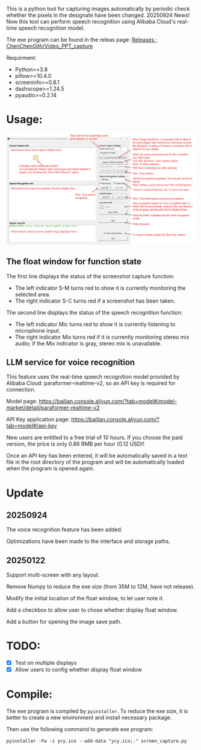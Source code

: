 This is a python tool for capturing images automatically by periodic check whether the pixels in the designate have been changed.
20250924 News! Now this tool can perform speech recognition using Alibaba Cloud's real-time speech recognition model.

The exe program can be found in the releas page: [Releases · ChenChenGith/Video_PPT_capture](https://github.com/ChenChenGith/Video_PPT_capture/releases)

Requirment:

- Python>=3.8
- pillow>=10.4.0
- screeninfo>=0.8.1
- dashscope>=1.24.5
- pyaudio>=0.2.14

# Usage:

![alt text](assert/help_image.png)

## The float window for function state

The first line displays the status of the screenshot capture function:

- The left indicator S-M turns red to show it is currently monitoring the selected area.
- The right indicator S-C turns red if a screenshot has been taken.

The second line displays the status of the speech recognition function:

- The left indicator Mic turns red to show it is currently listening to microphone input.
- The right indicator Mix turns red if it is currently monitoring stereo mix audio; if the Mix indicator is gray, stereo mix is unavailable.

## LLM service for voice recognition

This feature uses the real-time speech recognition model provided by Alibaba Cloud: paraformer-realtime-v2, so an API key is required for connection.

Model page: https://bailian.console.aliyun.com/?tab=model#/model-market/detail/paraformer-realtime-v2

API Key application page: https://bailian.console.aliyun.com/?tab=model#/api-key

New users are entitled to a free trial of 10 hours. If you choose the paid version, the price is only 0.86 RMB per hour (0.12 USD)!

Once an API key has been entered, it will be automatically saved in a text file in the root directory of the program and will be automatically loaded when the program is opened again.

# Update

## 20250924

The voice recognition feature has been added.

Optimizations have been made to the interface and storage paths.

## 20250122

Support multi-screen with any layout.

Remove Numpy to reduce the exe size (from 35M to 12M, have not release).

Modify the initial location of the float window, to let user note it.

Add a checkbox to allow user to chose whether display float window.

Add a button for opening the image save path.

# TODO:

- [X] Test on multiple displays
- [X] Allow users to config whether display float window

# Compile:

The exe program is compiled by ``pyinstaller``. To reduce the exe size, it is better to create a new environment and install necessary package.

Then use the following command to generate exe program:

```
pyinstaller -Fw -i ycy.ico --add-data "ycy.ico;." screen_capture.py
```
